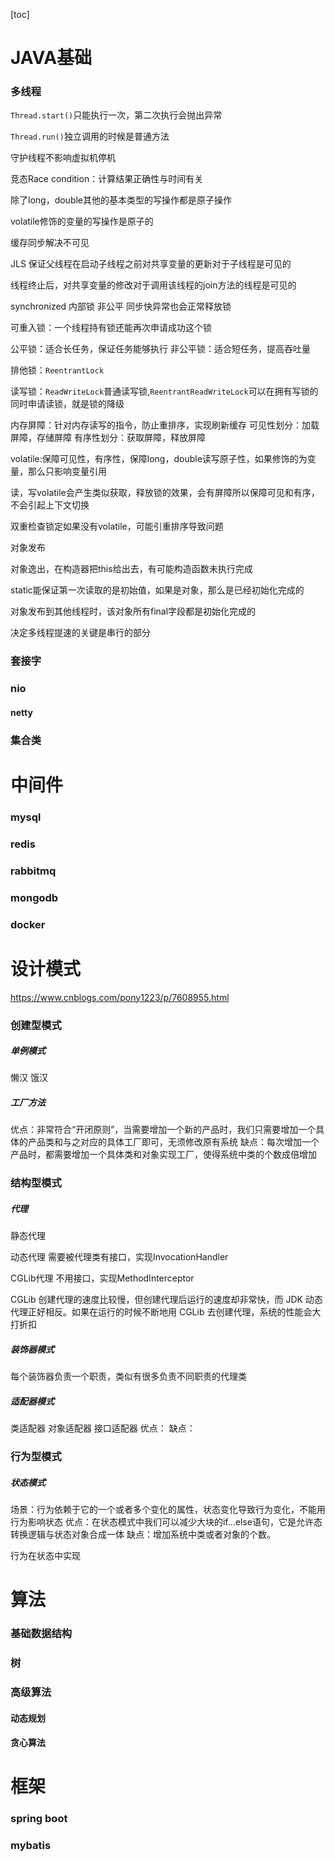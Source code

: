 [toc]

# JAVA基础

### 多线程

`Thread.start()`只能执行一次，第二次执行会抛出异常

`Thread.run()`独立调用的时候是普通方法

守护线程不影响虚拟机停机

竞态Race condition：计算结果正确性与时间有关

除了long，double其他的基本类型的写操作都是原子操作

volatile修饰的变量的写操作是原子的

缓存同步解决不可见

JLS 保证父线程在启动子线程之前对共享变量的更新对于子线程是可见的

线程终止后，对共享变量的修改对于调用该线程的join方法的线程是可见的

synchronized 内部锁 非公平 同步快异常也会正常释放锁

可重入锁：一个线程持有锁还能再次申请成功这个锁

公平锁：适合长任务，保证任务能够执行
非公平锁：适合短任务，提高吞吐量

排他锁：`ReentrantLock`

读写锁：`ReadWriteLock`普通读写锁,`ReentrantReadWriteLock`可以在拥有写锁的同时申请读锁，就是锁的降级

内存屏障：针对内存读写的指令，防止重排序，实现刷新缓存
可见性划分：加载屏障，存储屏障
有序性划分：获取屏障，释放屏障

volatile:保障可见性，有序性，保障long，double读写原子性，如果修饰的为变量，那么只影响变量引用

读，写volatile会产生类似获取，释放锁的效果，会有屏障所以保障可见和有序，不会引起上下文切换

双重检查锁定如果没有volatile，可能引重排序导致问题

对象发布

对象逸出，在构造器把this给出去，有可能构造函数未执行完成

static能保证第一次读取的是初始值，如果是对象，那么是已经初始化完成的

对象发布到其他线程时，该对象所有final字段都是初始化完成的

决定多线程提速的关键是串行的部分



### 套接字

### nio

#### netty

### 集合类

# 中间件

### mysql

### redis

### rabbitmq

### mongodb

### docker

# 设计模式

https://www.cnblogs.com/pony1223/p/7608955.html

### 创建型模式

##### 单例模式
懒汉
饿汉

##### 工厂方法

优点：非常符合“开闭原则”，当需要增加一个新的产品时，我们只需要增加一个具体的产品类和与之对应的具体工厂即可，无须修改原有系统
缺点：每次增加一个产品时，都需要增加一个具体类和对象实现工厂，使得系统中类的个数成倍增加

### 结构型模式

##### 代理

静态代理

动态代理 
需要被代理类有接口，实现InvocationHandler

CGLib代理
不用接口，实现MethodInterceptor

CGLib 创建代理的速度比较慢，但创建代理后运行的速度却非常快，而 JDK 动态代理正好相反。如果在运行的时候不断地用 CGLib 去创建代理，系统的性能会大打折扣

##### 装饰器模式
每个装饰器负责一个职责，类似有很多负责不同职责的代理类

##### 适配器模式
类适配器
对象适配器
接口适配器
优点：
缺点：

### 行为型模式

##### 状态模式

场景：行为依赖于它的一个或者多个变化的属性，状态变化导致行为变化，不能用行为影响状态
优点：在状态模式中我们可以减少大块的if…else语句，它是允许态转换逻辑与状态对象合成一体
缺点：增加系统中类或者对象的个数。

行为在状态中实现


# 算法

### 基础数据结构

### 树

### 高级算法

#### 动态规划

#### 贪心算法

# 框架

### spring boot

### mybatis

### 

